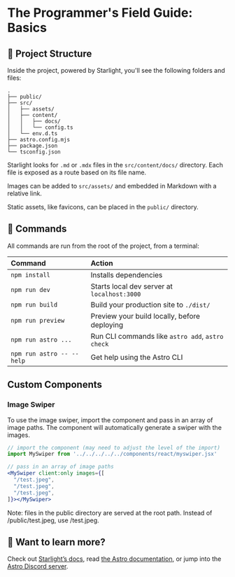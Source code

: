 # The Programmer's Field Guide: Basics

## 🚀 Project Structure

Inside the project, powered by Starlight, you'll see the following folders and files:

```
.
├── public/
├── src/
│   ├── assets/
│   ├── content/
│   │   ├── docs/
│   │   └── config.ts
│   └── env.d.ts
├── astro.config.mjs
├── package.json
└── tsconfig.json
```

Starlight looks for `.md` or `.mdx` files in the `src/content/docs/` directory. Each file is exposed as a route based on its file name.

Images can be added to `src/assets/` and embedded in Markdown with a relative link.

Static assets, like favicons, can be placed in the `public/` directory.

## 🧞 Commands

All commands are run from the root of the project, from a terminal:

| Command                   | Action                                           |
| :------------------------ | :----------------------------------------------- |
| `npm install`             | Installs dependencies                            |
| `npm run dev`             | Starts local dev server at `localhost:3000`      |
| `npm run build`           | Build your production site to `./dist/`          |
| `npm run preview`         | Preview your build locally, before deploying     |
| `npm run astro ...`       | Run CLI commands like `astro add`, `astro check` |
| `npm run astro -- --help` | Get help using the Astro CLI                     |


## Custom Components

### Image Swiper

To use the image swiper, import the component and pass in an array of image paths. The component will automatically generate a swiper with the images.

```jsx
// import the component (may need to adjust the level of the import)
import MySwiper from '../../../../../components/react/myswiper.jsx'

// pass in an array of image paths
<MySwiper client:only images={[
  "/test.jpeg",
  "/test.jpeg",
  "/test.jpeg",
]}></MySwiper>
```

Note: files in the public directory are served at the root path.
Instead of /public/test.jpeg, use /test.jpeg.

## 👀 Want to learn more?

Check out [Starlight’s docs](https://starlight.astro.build/), read [the Astro documentation](https://docs.astro.build), or jump into the [Astro Discord server](https://astro.build/chat).
